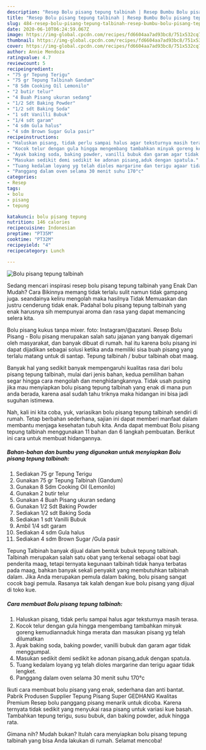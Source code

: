 ```yaml
---
description: "Resep Bolu pisang tepung talbinah | Resep Bumbu Bolu pisang tepung talbinah Yang Sempurna"
title: "Resep Bolu pisang tepung talbinah | Resep Bumbu Bolu pisang tepung talbinah Yang Sempurna"
slug: 484-resep-bolu-pisang-tepung-talbinah-resep-bumbu-bolu-pisang-tepung-talbinah-yang-sempurna
date: 2020-06-10T06:24:59.067Z
image: https://img-global.cpcdn.com/recipes/fd6604aa7ad93bc8/751x532cq70/bolu-pisang-tepung-talbinah-foto-resep-utama.jpg
thumbnail: https://img-global.cpcdn.com/recipes/fd6604aa7ad93bc8/751x532cq70/bolu-pisang-tepung-talbinah-foto-resep-utama.jpg
cover: https://img-global.cpcdn.com/recipes/fd6604aa7ad93bc8/751x532cq70/bolu-pisang-tepung-talbinah-foto-resep-utama.jpg
author: Annie Mendoza
ratingvalue: 4.7
reviewcount: 5
recipeingredient:
- "75 gr Tepung Terigu"
- "75 gr Tepung Talbinah Gandum"
- "8 Sdm Cooking Oil Lemonilo"
- "2 butir telur"
- "4 Buah Pisang ukuran sedang"
- "1/2 Sdt Baking Powder"
- "1/2 sdt Baking Soda"
- "1 sdt Vanilli Bubuk"
- "1/4 sdt garam"
- "4 sdm Gula halus"
- "4 sdm Brown Sugar Gula pasir"
recipeinstructions:
- "Haluskan pisang, tidak perlu sampai halus agar teksturnya masih terasa."
- "Kocok telur dengan gula hingga mengembang tambahkan minyak goreng kemudiannaduk hinga merata dan masukan pisang yg telah dilumatkan"
- "Ayak baking soda, baking powder, vanilli bubuk dan garam agar tidak menggumpal."
- "Masukan sedikit demi sedikit ke adonan pisang,aduk dengan spatula."
- "Tuang kedalam loyang yg telah dioles margarine dan terigu agaar tidak lengket."
- "Panggang dalam oven selama 30 menit suhu 170°c"
categories:
- Resep
tags:
- bolu
- pisang
- tepung

katakunci: bolu pisang tepung 
nutrition: 146 calories
recipecuisine: Indonesian
preptime: "PT35M"
cooktime: "PT32M"
recipeyield: "4"
recipecategory: Lunch

---
```



![Bolu pisang tepung talbinah](https://img-global.cpcdn.com/recipes/fd6604aa7ad93bc8/751x532cq70/bolu-pisang-tepung-talbinah-foto-resep-utama.jpg)

Sedang mencari inspirasi resep bolu pisang tepung talbinah yang Enak Dan Mudah? Cara Bikinnya memang tidak terlalu sulit namun tidak gampang juga. seandainya keliru mengolah maka hasilnya Tidak Memuaskan dan justru cenderung tidak enak. Padahal bolu pisang tepung talbinah yang enak harusnya sih mempunyai aroma dan rasa yang dapat memancing selera kita.

Bolu pisang kukus tanpa mixer. foto: Instagram/@azatani. Resep Bolu Pisang - Bolu pisang merupakan salah satu jajanan yang banyak digemari oleh masyarakat, dan banyak dibuat di rumah. hal itu karena bolu pisang ini dapat dijadikan sebagai solusi ketika anda memiliki sisa buah pisang yang terlalu matang untuk di santap. Tepung talbinah / bubur talbinah obat maag.

Banyak hal yang sedikit banyak mempengaruhi kualitas rasa dari bolu pisang tepung talbinah, mulai dari jenis bahan, kedua pemilihan bahan segar hingga cara mengolah dan menghidangkannya. Tidak usah pusing jika mau menyiapkan bolu pisang tepung talbinah yang enak di mana pun anda berada, karena asal sudah tahu triknya maka hidangan ini bisa jadi suguhan istimewa.


Nah, kali ini kita coba, yuk, variasikan bolu pisang tepung talbinah sendiri di rumah. Tetap berbahan sederhana, sajian ini dapat memberi manfaat dalam membantu menjaga kesehatan tubuh kita. Anda dapat membuat Bolu pisang tepung talbinah menggunakan 11 bahan dan 6 langkah pembuatan. Berikut ini cara untuk membuat hidangannya.

<!--inarticleads1-->

##### Bahan-bahan dan bumbu yang digunakan untuk menyiapkan Bolu pisang tepung talbinah:

1. Sediakan 75 gr Tepung Terigu
1. Gunakan 75 gr Tepung Talbinah (Gandum)
1. Gunakan 8 Sdm Cooking Oil (Lemonilo)
1. Gunakan 2 butir telur
1. Gunakan 4 Buah Pisang ukuran sedang
1. Gunakan 1/2 Sdt Baking Powder
1. Sediakan 1/2 sdt Baking Soda
1. Sediakan 1 sdt Vanilli Bubuk
1. Ambil 1/4 sdt garam
1. Sediakan 4 sdm Gula halus
1. Sediakan 4 sdm Brown Sugar /Gula pasir


Tepung Talbinah banyak dijual dalam bentuk bubuk tepung talbinah. Talbinah merupakan salah satu obat yang terkenal sebagai obat bagi penderita maag, tetapi ternyata kegunaan talbinah tidak hanya terbatas pada maag, bahkan banyak sekali penyakit yang membutuhkan talbinah dalam. Jika Anda merupakan pemula dalam baking, bolu pisang sangat cocok bagi pemula. Rasanya tak kalah dengan kue bolu pisang yang dijual di toko kue. 

<!--inarticleads2-->

##### Cara membuat Bolu pisang tepung talbinah:

1. Haluskan pisang, tidak perlu sampai halus agar teksturnya masih terasa.
1. Kocok telur dengan gula hingga mengembang tambahkan minyak goreng kemudiannaduk hinga merata dan masukan pisang yg telah dilumatkan
1. Ayak baking soda, baking powder, vanilli bubuk dan garam agar tidak menggumpal.
1. Masukan sedikit demi sedikit ke adonan pisang,aduk dengan spatula.
1. Tuang kedalam loyang yg telah dioles margarine dan terigu agaar tidak lengket.
1. Panggang dalam oven selama 30 menit suhu 170°c


Ikuti cara membuat bolu pisang yang enak, sederhana dan anti bantat. Pabrik Produsen Supplier Tepung Pisang Super GEDHANG Kwalitas Premium Resep bolu panggang pisang menarik untuk dicoba. Karena ternyata tidak sedikit yang menyukai rasa pisang untuk variasi kue basah. Tambahkan tepung terigu, susu bubuk, dan baking powder, aduk hingga rata. 

Gimana nih? Mudah bukan? Itulah cara menyiapkan bolu pisang tepung talbinah yang bisa Anda lakukan di rumah. Selamat mencoba!
